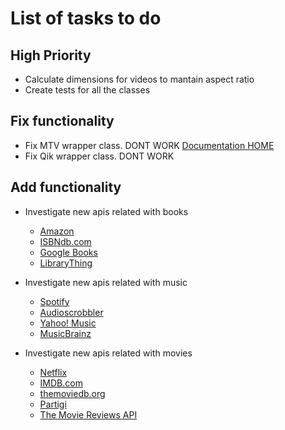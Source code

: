 List of tasks to do
===================

High Priority
--------------

* Calculate dimensions for videos to mantain aspect ratio
* Create tests for all the classes


Fix functionality
-----------------

* Fix MTV wrapper class. DONT WORK [Documentation HOME](http://api.mtvnservices.com/docs/)
* Fix Qik wrapper class. DONT WORK


Add functionality
-----------------

- Investigate new apis related with books
    * [Amazon](http://framework.zend.com/manual/en/zend.service.amazon.html)
    * [ISBNdb.com](http://isbndb.com/docs/api/51-books.html)
    * [Google Books](http://code.google.com/intl/gl-GL/apis/books/docs/v1/using.html)
    * [LibraryThing](http://www.librarything.com/wiki/index.php/LibraryThing_JSON_Books_API)

- Investigate new apis related with music
    * [Spotify](http://developer.spotify.com/en/metadata-api/overview/)
    * [Audioscrobbler](http://framework.zend.com/manual/en/zend.service.audioscrobbler.html)
    * [Yahoo! Music](http://developer.yahoo.com/music/)
    * [MusicBrainz](http://wiki.musicbrainz.org/XMLWebService)

    
- Investigate new apis related with movies
    * [Netflix](http://developer.netflix.com/docs)
    * [IMDB.com](http://davidwalsh.name/php-imdb-information-grabber)
    * [themoviedb.org](http://api.themoviedb.org/2.1/)
    * [Partigi](http://partigi.pbworks.com/w/page/14528267/FrontPage)
    * [The Movie Reviews API](http://developer.nytimes.com/docs/movie_reviews_api)